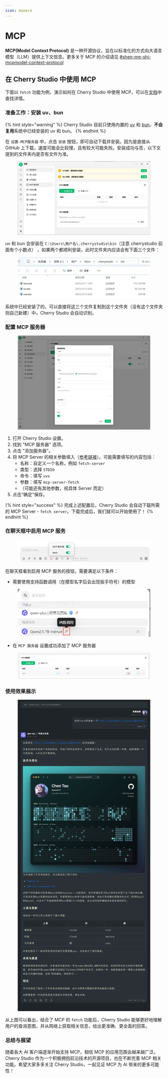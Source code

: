 ```yaml
---
icon: monero
---
```


# MCP

**MCP(Model Context Protocol)** 是一种开源协议，旨在以标准化的方式向大语言模型（LLM）提供上下文信息。更多关于 MCP 的介绍请见 [#shen-me-shi-mcpmodel-context-protocol](../../question-contact/knowledge.md#shen-me-shi-mcpmodel-context-protocol "mention")

## 在 Cherry Studio 中使用 MCP

下面以 `fetch` 功能为例，演示如何在 Cherry Studio 中使用 MCP，可以在[文档](https://github.com/modelcontextprotocol/servers/tree/main/src/fetch)中查找详情。

### **准备工作：安装 uv、bun**

{% hint style="warning" %}
Cherry Studio 目前只使用内置的 [uv](https://github.com/astral-sh/uv) 和 [bun](https://github.com/oven-sh/bun)，**不会复用**系统中已经安装的 uv 和 bun。
{% endhint %}

在 `设置-MCP服务器` 中，点击 `安装` 按钮，即可自动下载并安装。因为是直接从 GitHub 上下载，速度可能会比较慢，且有较大可能失败。安装成功与否，以下文提到的文件夹内是否有文件为准。

<figure><img src="../../.gitbook/assets/MCP-安装UV-BUN.png" alt=""><figcaption></figcaption></figure>

uv 和 bun 会安装在 `C:\Users\用户名\.cherrystudio\bin`（注意 cherrystudio 前面有个小数点） ，如果两个都顺利安装，此时文件夹内应该会有下面三个文件：

<figure><img src="../../.gitbook/assets/MCP-cherrystudio_bin_文件夹.png" alt=""><figcaption></figcaption></figure>

系统中已经安装了的，可以直接将这三个文件复制到这个文件夹（没有这个文件夹则自己新建）中，Cherry Studio 会自动识别。

### **配置 MCP 服务器**

<figure><img src="../../.gitbook/assets/PixPin_2025-03-10_20-42-38.png" alt=""><figcaption></figcaption></figure>

1. 打开 Cherry Studio 设置。
2. 找到 "MCP 服务器" 选项。
3. 点击 "添加服务器"。
4. 将 MCP Server 的相关参数填入（[参考链接](https://github.com/modelcontextprotocol/servers/tree/main/src/fetch)）。可能需要填写的内容包括：
   * 名称：自定义一个名称，例如 `fetch-server`
   * 类型：选择 `STDIO`
   * 命令：填写 `uvx`
   * &#x20;参数：填写 `mcp-server-fetch`
   * （可能还有其他参数，视具体 Server 而定）
5. 点击“确定”保存。

{% hint style="success" %}
完成上述配置后，Cherry Studio 会自动下载所需的 MCP Server - `fetch server`。下载完成后，我们就可以开始使用了！
{% endhint %}

### 在聊天框中启用 MCP 服务

<figure><img src="../../.gitbook/assets/MCP-输入框按钮示例.png" alt=""><figcaption></figcaption></figure>

在聊天框看到启用 MCP 服务的按钮，需要满足以下条件：
- 需要使用支持函数调用（在模型名字后会出现扳手符号）的模型

<figure><img src="../../.gitbook/assets/函数调用示例图.png" alt=""><figcaption></figcaption></figure>

- 在 `MCP 服务器` 设置成功添加了 MCP 服务器

<figure><img src="../../.gitbook/assets/MCP服务器示例.png" alt=""><figcaption></figcaption></figure>

### **使用效果展示**

<figure><img src="../../.gitbook/assets/image (111).png" alt=""><figcaption></figcaption></figure>

从上图可以看出，结合了 MCP 的 `fetch` 功能后，Cherry Studio 能够更好地理解用户的查询意图，并从网络上获取相关信息，给出更准确、更全面的回答。

### **总结与展望**

随着各大 AI 客户端逐渐开始支持 MCP，相信 MCP 的应用范围会越来越广泛。Cherry Studio 作为一个积极拥抱前沿技术的开源项目，也在不断完善 MCP 相关功能。希望大家多多关注 Cherry Studio，一起见证 MCP 为 AI 带来的更多可能性！
